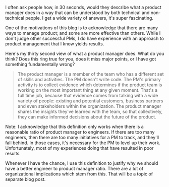 I often ask people how, in 30 seconds, would they describe what a product manager does in a way that can be understood by both technical and non-technical people. I get a wide variety of answers, it's super fascinating.

One of the motivations of this blog is to acknowledge that there are many ways to manage product; and some are more effective than others. While I don't judge other successful PMs, I do have experience with an approach to product management that I know yields results.

Here's my thirty second view of what a product manager does. What do you think? Does this ring true for you, does it miss major points, or I have got something fundamentally wrong?

> The product manager is a member of the team who has a different set of skills and activities. The PM doesn't write code. The PM's primary activity is to collect evidence which determines if the product team is working on the most important thing at any given moment. That's a full time job, because that evidence comes from talking with a wide variety of people: existing and potential customers, business partners and even stakeholders within the organization. The product manager shares the insights they've learned with the team, so that collectively, they can make informed decisions about the future of the product.

Note: I acknowledge that this definition only works when there is a reasonable ratio of product manager to engineers. If there are too many engineers, then there are too many initiatives for a PM to track, and they'll fall behind. In those cases, it's necessary for the PM to level up their work. Unfortunately, most of my experiences doing that have resulted in poor results.

Whenever I have the chance, I use this definition to justify why we should have a better engineer to product manager ratio. There are a lot of organizational implications which stem from this. That will be a topic of separate blog post.
